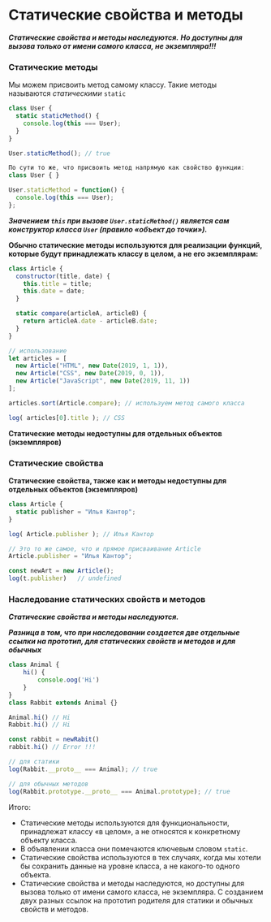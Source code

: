 # Статические свойства и методы

***Статические свойства и методы наследуются.***
***Но доступны для вызова только от имени самого класса, не экземпляра!!!***

### **Статические методы**

Мы  можем присвоить метод самому классу. Такие методы называются *статическими* `static`

```jsx
class User {
  static staticMethod() {
    console.log(this === User);
  }
}

User.staticMethod(); // true

По сути то же, что присвоить метод напрямую как свойство функции:
class User { }

User.staticMethod = function() {
  console.log(this === User);
};
```

***Значением `this` при вызове `User.staticMethod()` является сам конструктор класса `User` (правило «объект до точки»).***

**Обычно статические методы используются для реализации функций, которые будут принадлежать классу в целом, а не его экземплярам:** 

```jsx
class Article {
  constructor(title, date) {
    this.title = title;
    this.date = date;
  }

  static compare(articleA, articleB) {
    return articleA.date - articleB.date;
  }
}

// использование
let articles = [
  new Article("HTML", new Date(2019, 1, 1)),
  new Article("CSS", new Date(2019, 0, 1)),
  new Article("JavaScript", new Date(2019, 11, 1))
];

articles.sort(Article.compare); // используем метод самого класса

log( articles[0].title ); // CSS
```

**Статические методы недоступны для отдельных объектов (**экземпляров**)**

### **Статические свойства**

**Статические свойства, также как и методы недоступны для отдельных объектов (**экземпляров**)**

```jsx
class Article {
  static publisher = "Илья Кантор";
}

log( Article.publisher ); // Илья Кантор

// Это то же самое, что и прямое присваивание Article
Article.publisher = "Илья Кантор";

const newArt = new Article();
log(t.publisher)   // undefined
```

### Наследование статических свойств и методов

***Статические свойства и методы наследуются.***

***Разница в том, что при наследовании создается две отдельные  ссылки на прототип, для статических свойств и методов и для обычных***

```jsx
class Animal {
    hi() {
        console.oog('Hi')
    }
}
class Rabbit extends Animal {}

Animal.hi() // Hi
Rabbit.hi() // Hi

const rabbit = newRabit()
rabbit.hi() // Error !!!

// для статики
log(Rabbit.__proto__ === Animal); // true

// для обычных методов
log(Rabbit.prototype.__proto__ === Animal.prototype); // true
```

Итого:

- Статические методы используются для функциональности, принадлежат классу «в целом», а не относятся к конкретному объекту класса.
- В объявлении класса они помечаются ключевым словом `static`.
- Статические свойства используются в тех случаях, когда мы хотели бы сохранить данные на уровне класса, а не какого-то одного объекта.
- Статические свойства и методы наследуются, но доступны для вызова только от имени самого класса, не экземпляра.  С созданием двух разных ссылок на прототип родителя для статики и обычных свойств и методов.
